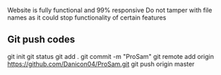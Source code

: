 Website is fully functional and 99% responsive
Do not tamper with file names as it could stop functionality of certain features

## Git push codes
git init
git status
git add .
git commit -m "ProSam"
git remote add origin https://github.com/Danicon04/ProSam.git
git push origin master